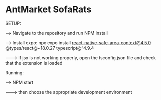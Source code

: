 # AntMarket SofaRats

 SETUP:
 
--> Navigate to the repository and run NPM install

--> Install expo: npx expo install react-native-safe-area-context@4.5.0 @types/react@~18.0.27 typescript@^4.9.4  

---> If jsx is not working properly, open the tsconfig.json file and check that the extension is loaded  


Running:

--> NPM start  

---> then choose the appropriate development environment  




